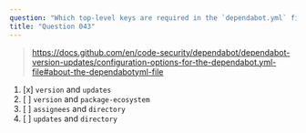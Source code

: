 ```yaml
---
question: "Which top-level keys are required in the `dependabot.yml` file?"
title: "Question 043"
---
```


> https://docs.github.com/en/code-security/dependabot/dependabot-version-updates/configuration-options-for-the-dependabot.yml-file#about-the-dependabotyml-file
1. [x] `version` and `updates`
1. [ ] `version` and `package-ecosystem`
1. [ ] `assignees` and `directory`
1. [ ] `updates` and `directory`
